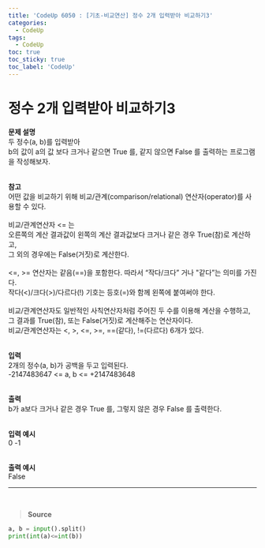 ```yaml
---
title: 'CodeUp 6050 : [기초-비교연산] 정수 2개 입력받아 비교하기3'
categories:
  - CodeUp
tags:
  - CodeUp
toc: true
toc_sticky: true
toc_label: 'CodeUp'
---
```


# 정수 2개 입력받아 비교하기3

**문제 설명**  
두 정수(a, b)를 입력받아  
b의 값이 a의 값 보다 크거나 같으면 True 를, 같지 않으면 False 를 출력하는 프로그램을 작성해보자.  
<br>

**참고**  
어떤 값을 비교하기 위해 비교/관계(comparison/relational) 연산자(operator)를 사용할 수 있다.  
<br>
비교/관계연산자 <= 는  
오른쪽의 계산 결과값이 왼쪽의 계산 결과값보다 크거나 같은 경우 True(참)로 계산하고,  
그 외의 경우에는 False(거짓)로 계산한다.  
<br>
<=, >= 연산자는 같음(==)을 포함한다. 따라서 “작다/크다” 거나 "같다”는 의미를 가진다.  
작다(<)/크다(>)/다르다(!) 기호는 등호(=)와 함께 왼쪽에 붙여써야 한다.  
<br>
비교/관계연산자도 일반적인 사칙연산자처럼 주어진 두 수를 이용해 계산을 수행하고,  
그 결과를 True(참), 또는 False(거짓)로 계산해주는 연산자이다.  
비교/관계연산자는 <, >, <=, >=, ==(같다), !=(다르다) 6개가 있다.  
<br>

**입력**  
2개의 정수(a, b)가 공백을 두고 입력된다.  
-2147483647 <= a, b <= +2147483648  
<br>

**출력**  
b가 a보다 크거나 같은 경우 True 를, 그렇지 않은 경우 False 를 출력한다.  
<br>

**입력 예시**  
0 -1  
<br>

**출력 예시**  
False

---

<br>

> **Source**

```python
a, b = input().split()
print(int(a)<=int(b))
```
